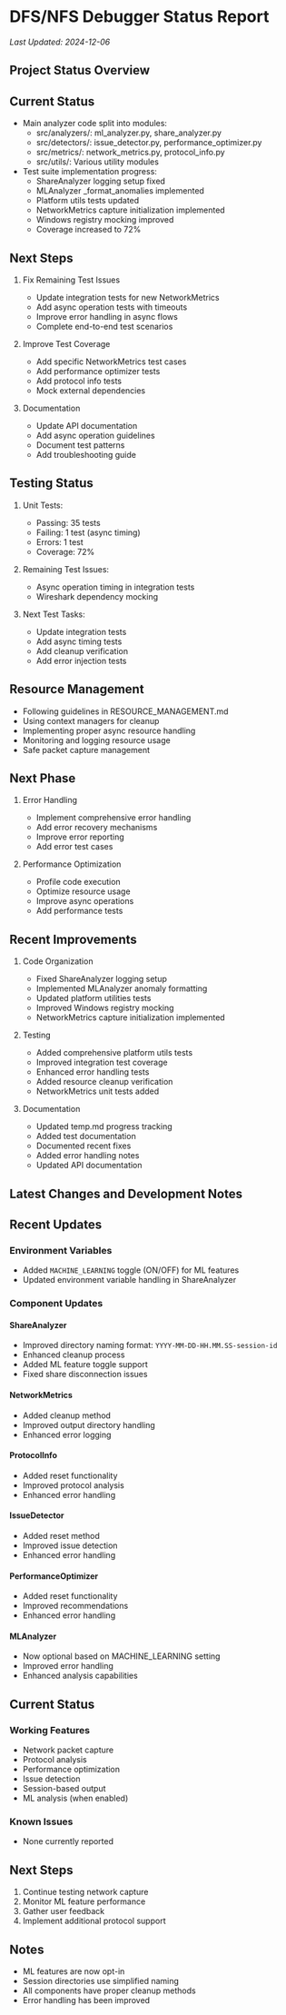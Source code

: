 # DFS/NFS Debugger Status Report
*Last Updated: 2024-12-06*

## Project Status Overview

## Current Status
- Main analyzer code split into modules:
  - src/analyzers/: ml_analyzer.py, share_analyzer.py 
  - src/detectors/: issue_detector.py, performance_optimizer.py 
  - src/metrics/: network_metrics.py, protocol_info.py 
  - src/utils/: Various utility modules 
- Test suite implementation progress:
  - ShareAnalyzer logging setup fixed 
  - MLAnalyzer _format_anomalies implemented 
  - Platform utils tests updated 
  - NetworkMetrics capture initialization implemented 
  - Windows registry mocking improved 
  - Coverage increased to 72%

## Next Steps
1. Fix Remaining Test Issues
   - Update integration tests for new NetworkMetrics
   - Add async operation tests with timeouts
   - Improve error handling in async flows
   - Complete end-to-end test scenarios

2. Improve Test Coverage
   - Add specific NetworkMetrics test cases
   - Add performance optimizer tests
   - Add protocol info tests
   - Mock external dependencies

3. Documentation
   - Update API documentation
   - Add async operation guidelines
   - Document test patterns
   - Add troubleshooting guide

## Testing Status
1. Unit Tests:
   - Passing: 35 tests 
   - Failing: 1 test (async timing)
   - Errors: 1 test
   - Coverage: 72%

2. Remaining Test Issues:
   - Async operation timing in integration tests
   - Wireshark dependency mocking

3. Next Test Tasks:
   - Update integration tests
   - Add async timing tests
   - Add cleanup verification
   - Add error injection tests

## Resource Management
- Following guidelines in RESOURCE_MANAGEMENT.md
- Using context managers for cleanup
- Implementing proper async resource handling
- Monitoring and logging resource usage
- Safe packet capture management

## Next Phase
1. Error Handling
   - Implement comprehensive error handling
   - Add error recovery mechanisms
   - Improve error reporting
   - Add error test cases

2. Performance Optimization
   - Profile code execution
   - Optimize resource usage
   - Improve async operations
   - Add performance tests

## Recent Improvements
1. Code Organization
   - Fixed ShareAnalyzer logging setup
   - Implemented MLAnalyzer anomaly formatting
   - Updated platform utilities tests
   - Improved Windows registry mocking
   - NetworkMetrics capture initialization implemented

2. Testing
   - Added comprehensive platform utils tests
   - Improved integration test coverage
   - Enhanced error handling tests
   - Added resource cleanup verification
   - NetworkMetrics unit tests added

3. Documentation
   - Updated temp.md progress tracking
   - Added test documentation
   - Documented recent fixes
   - Added error handling notes
   - Updated API documentation

## Latest Changes and Development Notes

## Recent Updates

### Environment Variables
- Added `MACHINE_LEARNING` toggle (ON/OFF) for ML features
- Updated environment variable handling in ShareAnalyzer

### Component Updates

#### ShareAnalyzer
- Improved directory naming format: `YYYY-MM-DD-HH.MM.SS-session-id`
- Enhanced cleanup process
- Added ML feature toggle support
- Fixed share disconnection issues

#### NetworkMetrics
- Added cleanup method
- Improved output directory handling
- Enhanced error logging

#### ProtocolInfo
- Added reset functionality
- Improved protocol analysis
- Enhanced error handling

#### IssueDetector
- Added reset method
- Improved issue detection
- Enhanced error handling

#### PerformanceOptimizer
- Added reset functionality
- Improved recommendations
- Enhanced error handling

#### MLAnalyzer
- Now optional based on MACHINE_LEARNING setting
- Improved error handling
- Enhanced analysis capabilities

## Current Status

### Working Features
- Network packet capture
- Protocol analysis
- Performance optimization
- Issue detection
- Session-based output
- ML analysis (when enabled)

### Known Issues
- None currently reported

## Next Steps

1. Continue testing network capture
2. Monitor ML feature performance
3. Gather user feedback
4. Implement additional protocol support

## Notes

- ML features are now opt-in
- Session directories use simplified naming
- All components have proper cleanup methods
- Error handling has been improved
